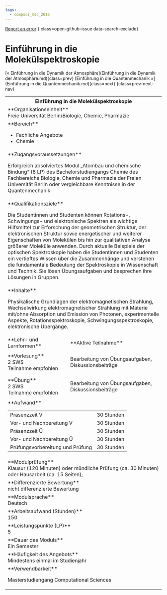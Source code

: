```yaml
---
tags:
  - compsci_msc_2016
---
```

[Report an error](https://github.com/SGSSGene/FUB-SUP/issues/new?title=Error%20in%20%22Einf%C3%BChrung%20in%20die%20Molek%C3%BClspektroskopie%22&body=There%20seems%20to%20be%20an%20error%20in%20module%20%22Einf%C3%BChrung%20in%20die%20Molek%C3%BClspektroskopie%22%2E%0A%0A%3CDescribe%20here%20a%20slightly%20more%20detailed%20description%20of%20what%20is%20wrong%3E&labels=bug)
{ class=open-github-issue data-search-exclude}

# Einführung in die Molekülspektroskopie

[« Einführung in die Dynamik der Atmosphäre](Einführung in die Dynamik der Atmosphäre.md){class=prev}
[Einführung in die Quantenmechanik »](Einführung in die Quantenmechanik.md){class=next}
{class=prev-next-nav}

<table markdown id="moduledesc">
<tr markdown class="moduledesc_head"><th colspan="2">Einführung in die Molekülspektroskopie </th></tr>
<tr markdown><td colspan="2">**Organisationseinheit**   <br>Freie Universität Berlin/Biologie, Chemie, Pharmazie</td></tr>

<tr markdown><td colspan="2">**Bereich**<br>


- Fachliche Angebote
- Chemie

</td></tr>

<tr markdown><td colspan="2">**Zugangsvoraussetzungen** <br>

Erfolgreich absolviertes Modul „Atombau und chemische Bindung“ (8 LP) des Bachelorstudiengangs Chemie des Fachbereichs Biologie, Chemie und Pharmazie der Freien Universität Berlin oder vergleichbare Kenntnisse in der Quantenmechanik


</td></tr>
<tr markdown><td colspan="2">**Qualifikationsziele**    <br>

Die Studentinnen und Studenten können Rotations-, Schwingungs- und
elektronische Spektren als wichtige Hilfsmittel zur Erforschung der
geometrischen Struktur, der elektronischen Struktur sowie energetischer und
weiterer Eigenschaften von Molekülen bis hin zur qualitativen Analyse
größerer Moleküle anwenden. Durch aktuelle Beispiele der optischen
Spektroskopie haben die Studentinnen und Studenten ein vertieftes Wissen
über die Zusammenhänge und verstehen die fundamentale Bedeutung der
Spektroskopie in Wissenschaft und Technik. Sie lösen Übungsaufgaben und
besprechen ihre Lösungen in Gruppen.


</td></tr>
<tr markdown><td colspan="2">**Inhalte**                <br>

Physikalische Grundlagen der elektromagnetischen Strahlung, Wechselwirkung
elektromagnetischer Strahlung mit Materie mit/ohne Absorption und Emission
von Photonen, experimentelle Aspekte, Rotationsspektroskopie,
Schwingungsspektroskopie, elektronische Übergänge.


</td></tr>

<tr markdown><td>**Lehr- und Lernformen**</td><td>**Aktive Teilnahme**</td></tr>
<tr markdown><td> **Vorlesung** <br>2 SWS <br> Teilnahme empfohlen</td><td>

Bearbeitung von Übungsaufgaben, Diskussionsbeiträge
</td></tr>
<tr markdown><td> **Übung** <br>2 SWS <br> Teilnahme empfohlen</td><td>

Bearbeitung von Übungsaufgaben, Diskussionsbeiträge
</td></tr>
<tr markdown><td colspan="2">**Aufwand**                <br>
<table class="aufwand_table">
<tr><td>Präsenzzeit V</td><td>30 Stunden</td></tr>
<tr><td>Vor- und Nachbereitung V</td><td>30 Stunden</td></tr>
<tr><td>Präsenzzeit Ü</td><td>30 Stunden</td></tr>
<tr><td>Vor- und Nachbereitung Ü</td><td>30 Stunden</td></tr>
<tr><td>Prüfungsvorbereitung und Prüfung</td><td>30 Stunden</td></tr>
</table>

</td></tr>
<tr markdown><td colspan="2">**Modulprüfung**             <br>Klausur (120 Minuten) oder mündliche Prüfung (ca. 30 Minuten) oder
Hausarbeit (ca. 15 Seiten);


</td></tr>
<tr markdown><td colspan="2">**Differenzierte Bewertung** <br>nicht differenzierte Bewertung

</td></tr>
<tr markdown><td colspan="2">**Modulsprache**             <br>Deutsch</td></tr>
<tr markdown><td colspan="2">**Arbeitsaufwand (Stunden)** <br>150</td></tr>
<tr markdown><td colspan="2">**Leistungspunkte (LP)**     <br>5</td></tr>
<tr markdown><td colspan="2">**Dauer des Moduls**         <br>Ein Semester</td></tr>
<tr markdown><td colspan="2">**Häufigkeit des Angebots**  <br>Mindestens einmal im Studienjahr</td></tr>
<tr markdown><td colspan="2">**Verwendbarkeit**           <br>

Masterstudiengang Computational Sciences


</td></tr>

</table>
